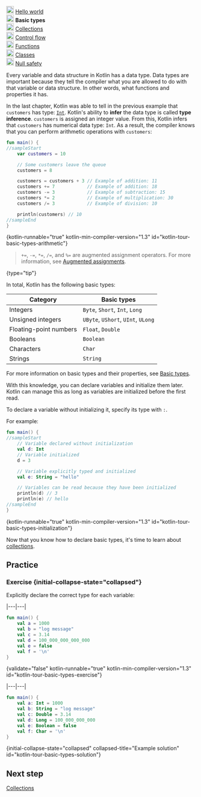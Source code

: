 [//]: # (title: Basic types)

<microformat>
    <p><img src="icon-1-done.svg" width="20" alt="First step" /> <a href="docs/topics/tour/kotlin-tour-hello-world/kotlin-tour-hello-world.md">Hello world</a><br />
        <img src="icon-2.svg" width="20" alt="Second step" /> <strong>Basic types</strong><br />
        <img src="icon-3-todo.svg" width="20" alt="Third step" /> <a href="docs/topics/tour/kotlin-tour-collections/kotlin-tour-collections.md">Collections</a><br />
        <img src="icon-4-todo.svg" width="20" alt="Fourth step" /> <a href="docs/topics/tour/kotlin-tour-control-flow/kotlin-tour-control-flow.md">Control flow</a><br />
        <img src="icon-5-todo.svg" width="20" alt="Fifth step" /> <a href="docs/topics/tour/kotlin-tour-functions.md">Functions</a><br />
        <img src="icon-6-todo.svg" width="20" alt="Sixth step" /> <a href="docs/topics/tour/kotlin-tour-classes.md">Classes</a><br />
        <img src="icon-7-todo.svg" width="20" alt="Final step" /> <a href="docs/topics/tour/kotlin-tour-null-safety.md">Null safety</a></p>
</microformat>

Every variable and data structure in Kotlin has a data type. Data types are important because they tell the compiler what you are allowed to 
do with that variable or data structure. In other words, what functions and properties it has.

In the last chapter, Kotlin was able to tell in the previous example that `customers` has type: [`Int`](https://kotlinlang.org/api/latest/jvm/stdlib/kotlin/-int/).
Kotlin's ability to **infer** the data type is called **type inference**. `customers` is assigned an integer
value. From this, Kotlin infers that `customers` has numerical data type: `Int`. As a result, the compiler knows that you
can perform arithmetic operations with `customers`:

```kotlin
fun main() {
//sampleStart
    var customers = 10

    // Some customers leave the queue
    customers = 8

    customers = customers + 3 // Example of addition: 11
    customers += 7            // Example of addition: 18
    customers -= 3            // Example of subtraction: 15
    customers *= 2            // Example of multiplication: 30
    customers /= 3            // Example of division: 10

    println(customers) // 10
//sampleEnd
}
```
{kotlin-runnable="true" kotlin-min-compiler-version="1.3" id="kotlin-tour-basic-types-arithmetic"}

> `+=`, `-=`, `*=`, `/=`, and `%=` are augmented assignment operators. For more information, see [Augmented assignments](operator-overloading.md#augmented-assignments).
> 
{type="tip"}

In total, Kotlin has the following basic types:

|**Category**| **Basic types**|
|--|--|
| Integers | `Byte`, `Short`, `Int`, `Long` |
| Unsigned integers | `UByte`, `UShort`, `UInt`, `ULong` |
| Floating-point numbers | `Float`, `Double` |
| Booleans | `Boolean` |
| Characters | `Char` |
| Strings | `String` |

For more information on basic types and their properties, see [Basic types](basic-types.md).

With this knowledge, you can declare variables and initialize them later. Kotlin can manage this as long as variables
are initialized before the first read.

To declare a variable without initializing it, specify its type with `:`.

For example:

```kotlin
fun main() {
//sampleStart
    // Variable declared without initialization
    val d: Int
    // Variable initialized
    d = 3

    // Variable explicitly typed and initialized
    val e: String = "hello"

    // Variables can be read because they have been initialized
    println(d) // 3
    println(e) // hello
//sampleEnd
}
```
{kotlin-runnable="true" kotlin-min-compiler-version="1.3" id="kotlin-tour-basic-types-initialization"}

Now that you know how to declare basic types, it's time to learn about [collections](docs/topics/tour/kotlin-tour-collections/kotlin-tour-collections.md).

## Practice

### Exercise {initial-collapse-state="collapsed"}

Explicitly declare the correct type for each variable:

|---|---|
```kotlin
fun main() {
    val a = 1000
    val b = "log message"
    val c = 3.14
    val d = 100_000_000_000_000
    val e = false
    val f = '\n'
}
```
{validate="false" kotlin-runnable="true" kotlin-min-compiler-version="1.3" id="kotlin-tour-basic-types-exercise"}

|---|---|
```kotlin
fun main() {
    val a: Int = 1000
    val b: String = "log message"
    val c: Double = 3.14
    val d: Long = 100_000_000_000
    val e: Boolean = false
    val f: Char = '\n'
}
```
{initial-collapse-state="collapsed" collapsed-title="Example solution" id="kotlin-tour-basic-types-solution"}

## Next step

[Collections](docs/topics/tour/kotlin-tour-collections/kotlin-tour-collections.md)